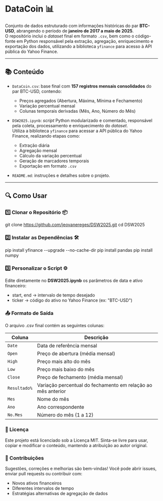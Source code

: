 # DataCoin 📊

Conjunto de dados estruturado com informações históricas do par **BTC-USD**, abrangendo o período de **janeiro de 2017 a maio de 2025**.  
O repositório inclui o _dataset_ final em formato `.csv`, bem como o código-fonte em Python responsável pela extração, agregação, enriquecimento e exportação dos dados, utilizando a biblioteca `yfinance` para acesso à API pública do Yahoo Finance.

---

## 📚 Conteúdo

- `DataCoin.csv`: base final com **157 registros mensais consolidados** do par BTC-USD, contendo:
  - Preços agregados (Abertura, Máxima, Mínima e Fechamento)
  - Variação percentual mensal
  - Colunas temporais derivadas (Mês, Ano, Número do Mês)
  
- `DSW2025.ipynb`: _script_ Python modularizado e comentado, responsável pela coleta, processamento e enriquecimento do _dataset_.  
Utiliza a biblioteca `yfinance` para acessar a API pública do Yahoo Finance, realizando etapas como:
  - Extração diária
  - Agregação mensal
  - Cálculo da variação percentual
  - Geração de marcadores temporais
  - Exportação em formato `.csv`
  
- `README.md`: instruções e detalhes sobre o projeto.

---

## 🔍 Como Usar

### 1️⃣ Clonar o Repositório 📦

git clone https://github.com/jeovanereges/DSW2025.git
cd DSW2025

### 2️⃣ Instalar as Dependências 🛠️
pip install yfinance --upgrade --no-cache-dir
pip install pandas
pip install numpy

### 3️⃣ Personalizar o Script ⚙️
Edite diretamente no **DSW2025.ipynb** os parâmetros de data e ativo financeiro:
- start, end → intervalo de tempo desejado
- ticker → código do ativo no Yahoo Finance (ex: "BTC-USD")

### 📤 Formato de Saída
O arquivo .csv final contém as seguintes colunas:

| Coluna       | Descrição                                                    |
| ------------ | ------------------------------------------------------------ |
| `Date`       | Data de referência mensal                                    |
| `Open`       | Preço de abertura (média mensal)                             |
| `High`       | Preço mais alto do mês                                       |
| `Low`        | Preço mais baixo do mês                                      |
| `Close`      | Preço de fechamento (média mensal)                           |
| `Resultado%` | Variação percentual do fechamento em relação ao mês anterior |
| `Mes`        | Nome do mês                                                  |
| `Ano`        | Ano correspondente                                           |
| `No.Mes`     | Número do mês (1 a 12)                                       |

### 📄 Licença
Este projeto está licenciado sob a Licença MIT. Sinta-se livre para usar, copiar e modificar o conteúdo, mantendo a atribuição ao autor original.

### 🤝 Contribuições
Sugestões, correções e melhorias são bem-vindas!
Você pode abrir issues, enviar pull requests ou contribuir com:

- Novos ativos financeiros
- Diferentes intervalos de tempo
- Estratégias alternativas de agregação de dados
